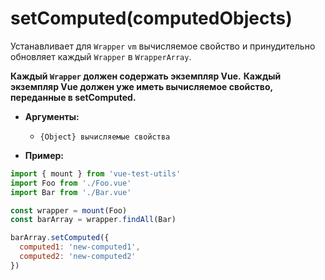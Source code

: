 # setComputed(computedObjects)

Устанавливает для `Wrapper` `vm` вычисляемое свойство и принудительно обновляет каждый `Wrapper` в `WrapperArray`.

**Каждый `Wrapper` должен содержать экземпляр Vue.**
**Каждый экземпляр Vue должен уже иметь вычисляемое свойство, переданные в setComputed.**

- **Аргументы:**
  - `{Object} вычисляемые свойства`

- **Пример:**

```js
import { mount } from 'vue-test-utils'
import Foo from './Foo.vue'
import Bar from './Bar.vue'

const wrapper = mount(Foo)
const barArray = wrapper.findAll(Bar)

barArray.setComputed({ 
  computed1: 'new-computed1', 
  computed2: 'new-computed2'
})
```